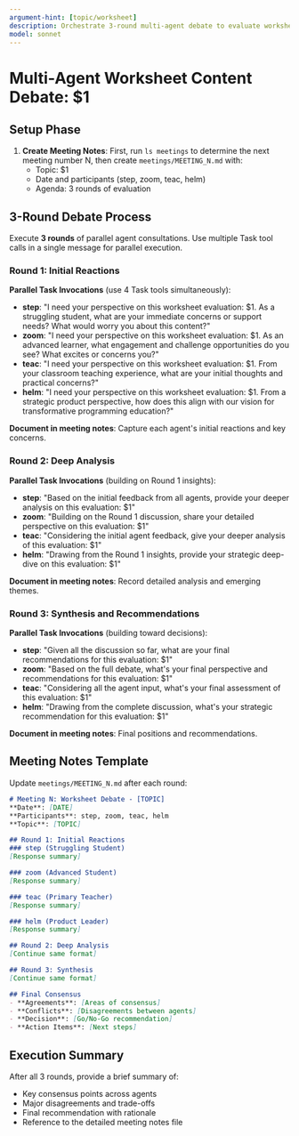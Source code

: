 ```yaml
---
argument-hint: [topic/worksheet] 
description: Orchestrate 3-round multi-agent debate to evaluate worksheet content, with meeting notes captured in meetings/MEETING_N.md
model: sonnet
---
```


# Multi-Agent Worksheet Content Debate: **$1**

## Setup Phase

1. **Create Meeting Notes**: First, run `ls meetings` to determine the next meeting number N, then create `meetings/MEETING_N.md` with:
   - Topic: $1
   - Date and participants (step, zoom, teac, helm)
   - Agenda: 3 rounds of evaluation

## 3-Round Debate Process

Execute **3 rounds** of parallel agent consultations. Use multiple Task tool calls in a single message for parallel execution.

### Round 1: Initial Reactions
**Parallel Task Invocations** (use 4 Task tools simultaneously):
- **step**: "I need your perspective on this worksheet evaluation: $1. As a struggling student, what are your immediate concerns or support needs? What would worry you about this content?"
- **zoom**: "I need your perspective on this worksheet evaluation: $1. As an advanced learner, what engagement and challenge opportunities do you see? What excites or concerns you?"  
- **teac**: "I need your perspective on this worksheet evaluation: $1. From your classroom teaching experience, what are your initial thoughts and practical concerns?"
- **helm**: "I need your perspective on this worksheet evaluation: $1. From a strategic product perspective, how does this align with our vision for transformative programming education?"

**Document in meeting notes**: Capture each agent's initial reactions and key concerns.

### Round 2: Deep Analysis  
**Parallel Task Invocations** (building on Round 1 insights):
- **step**: "Based on the initial feedback from all agents, provide your deeper analysis on this evaluation: $1"
- **zoom**: "Building on the Round 1 discussion, share your detailed perspective on this evaluation: $1"
- **teac**: "Considering the initial agent feedback, give your deeper analysis of this evaluation: $1"  
- **helm**: "Drawing from the Round 1 insights, provide your strategic deep-dive on this evaluation: $1"

**Document in meeting notes**: Record detailed analysis and emerging themes.

### Round 3: Synthesis and Recommendations
**Parallel Task Invocations** (building toward decisions):
- **step**: "Given all the discussion so far, what are your final recommendations for this evaluation: $1"
- **zoom**: "Based on the full debate, what's your final perspective and recommendations for this evaluation: $1"
- **teac**: "Considering all the agent input, what's your final assessment of this evaluation: $1"
- **helm**: "Drawing from the complete discussion, what's your strategic recommendation for this evaluation: $1"

**Document in meeting notes**: Final positions and recommendations.

## Meeting Notes Template

Update `meetings/MEETING_N.md` after each round:

```markdown
# Meeting N: Worksheet Debate - [TOPIC]
**Date**: [DATE]  
**Participants**: step, zoom, teac, helm  
**Topic**: [TOPIC]

## Round 1: Initial Reactions
### step (Struggling Student)
[Response summary]

### zoom (Advanced Student)  
[Response summary]

### teac (Primary Teacher)
[Response summary]

### helm (Product Leader)
[Response summary]

## Round 2: Deep Analysis
[Continue same format]

## Round 3: Synthesis
[Continue same format]

## Final Consensus
- **Agreements**: [Areas of consensus]
- **Conflicts**: [Disagreements between agents]
- **Decision**: [Go/No-Go recommendation]
- **Action Items**: [Next steps]
```

## Execution Summary

After all 3 rounds, provide a brief summary of:
- Key consensus points across agents
- Major disagreements and trade-offs  
- Final recommendation with rationale
- Reference to the detailed meeting notes file